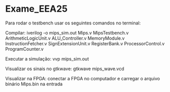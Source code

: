 # Exame_EEA25
Para rodar o testbench usar os seguintes comandos no terminal:

Compilar:
iverilog -o mips_sim.out Mips.v MipsTestbench.v ArithmeticLogicUnit.v ALU_Controller.v MemoryModule.v InstructionFetcher.v SignExtensionUnit.v RegisterBank.v ProcessorControl.v ProgramCounter.v

Executar a simulação:
vvp mips_sim.out

Visualizar os sinais no gtkwave:
gtkwave mips_wave.vcd

Visualizar na FPGA: conectar a FPGA no computador e carregar o arquivo binário Mips.bin na entrada

